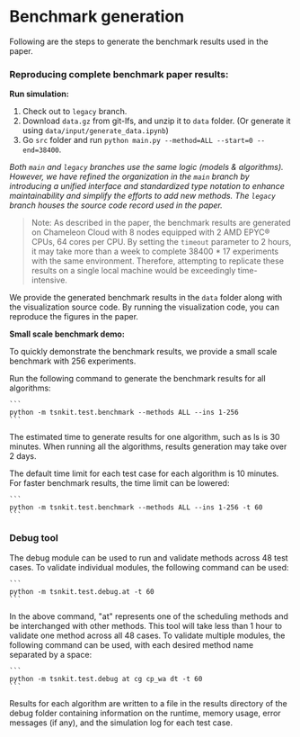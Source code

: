 <!--
Author: <Chuanyu> (skewcy@gmail.com)
benchmark.md (c) 2023
Desc: description
Created:  2023-11-28T21:00:28.491Z
-->


# Benchmark generation

Following are the steps to generate the benchmark results used in the paper.

### Reproducing complete benchmark paper results:

**Run simulation:**


1. Check out to `legacy` branch.
2. Download `data.gz` from git-lfs, and unzip it to `data` folder. (Or generate it using `data/input/generate_data.ipynb`)
3. Go `src` folder and run `python main.py --method=ALL --start=0 --end=38400`.

*Both `main` and `legacy` branches use the same logic (models & algorithms). However, we have refined the organization in the `main` branch by introducing a unified interface and standardized type notation to enhance maintainability and simplify the efforts to add new methods. The `legacy` branch houses the source code record used in the paper.*

> Note: As described in the paper, the benchmark results are generated on Chameleon Cloud with 8 nodes equipped with 2 AMD EPYC® CPUs, 64 cores per CPU. By setting the `timeout` parameter to 2 hours, it may take more than a week to complete 38400 * 17 experiments with the same environment. Therefore, attempting to replicate these results on a single local machine would be exceedingly time-intensive.

We provide the generated benchmark results in the `data` folder along with the visualization source code. By running the visualization code, you can reproduce the figures in the paper.

**Small scale benchmark demo:**

To quickly demonstrate the benchmark results, we provide a small scale benchmark with 256 experiments.

Run the following command to generate the benchmark results for all algorithms:

    ```
    python -m tsnkit.test.benchmark --methods ALL --ins 1-256
    ```
The estimated time to generate results for one algorithm, such as ls is 30 minutes. When running all the algorithms, results generation may take over 2 days. 

The default time limit for each test case for each algorithm is 10 minutes. For faster benchmark results, the time limit can be lowered:

    ```
    python -m tsnkit.test.benchmark --methods ALL --ins 1-256 -t 60
    ```

### Debug tool

The debug module can be used to run and validate methods across 48 test cases.
To validate individual modules, the following command can be used:
   
    ```
    python -m tsnkit.test.debug.at -t 60
    ```

In the above command, "at" represents one of the scheduling methods and be interchanged with other methods. 
This tool will take less than 1 hour to validate one method across all 48 cases.
To validate multiple modules, the following command can be used, with each desired method name separated by a space:

    ```
    python -m tsnkit.test.debug at cg cp_wa dt -t 60
    ```
Results for each algorithm are written to a file in the results directory of the debug folder containing information
on the runtime, memory usage, error messages (if any), and the simulation log for each test case. 
